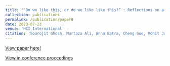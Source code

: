 ```yaml
---
title: "“Do we like this, or do we like like this?” : Reflections on a Human-Centered Machine Learning Approach to Sentiment Analysis"
collection: publications
permalink: /publication/paper8
date: 2023-07-23
venue: 'HCI International'
citation: 'Sourojit Ghosh, Murtaza Ali, Anna Batra, Cheng Guo, Mohit Jain, Joseph Kang, Julia Kharchenko, Varun Suravajhela, Vincent Zhou, and Cecilia Aragon. (2023). “Do we like this, or do we like like this?” : Reflections on a Human-Centered Machine Learning Approach to Sentiment Analysis. In Proceedings of the 4th International Conference on Artificial Intelligence in HCI in the context of the 25th International Conference on Human-Computer Interaction (HCI International 2023).'
---
```

[View paper here!](https://sourojitghosh.github.io/files/Emotions_Classifier_HCII_final.pdf)

[View in conference proceedings](https://link.springer.com/chapter/10.1007/978-3-031-35891-3_5)
